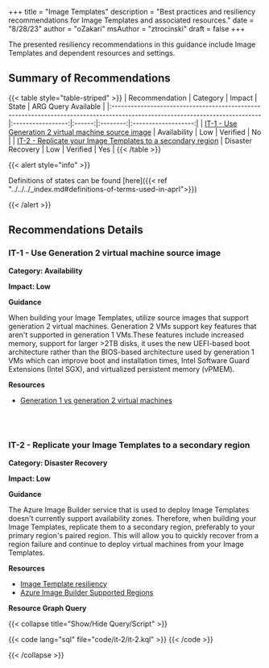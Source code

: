 +++
title = "Image Templates"
description = "Best practices and resiliency recommendations for Image Templates and associated resources."
date = "8/28/23"
author = "oZakari"
msAuthor = "ztrocinski"
draft = false
+++

The presented resiliency recommendations in this guidance include Image Templates and dependent resources and settings.

## Summary of Recommendations

{{< table style="table-striped" >}}
| Recommendation                                                                                                              |     Category      | Impact |  State   | ARG Query Available |
|:----------------------------------------------------------------------------------------------------------------------------|:-----------------:|:------:|:--------:|:-------------------:|
| [IT-1 - Use Generation 2 virtual machine source image](#it-1---use-generation-2-virtual-machine-source-image)               |   Availability    |  Low   | Verified |         No          |
| [IT-2 - Replicate your Image Templates to a secondary region](#it-2---replicate-your-image-templates-to-a-secondary-region) | Disaster Recovery |  Low   | Verified |         Yes         |
{{< /table >}}

{{< alert style="info" >}}

Definitions of states can be found [here]({{< ref "../../../_index.md#definitions-of-terms-used-in-aprl">}})

{{< /alert >}}

## Recommendations Details

### IT-1 - Use Generation 2 virtual machine source image

**Category: Availability**

**Impact: Low**

**Guidance**

When building your Image Templates, utilize source images that support generation 2 virtual machines. Generation 2 VMs support key features that aren't supported in generation 1 VMs.These features include increased memory, support for larger >2TB disks, it uses the new UEFI-based boot architecture rather than the BIOS-based architecture used by generation 1 VMs which can improve boot and installation times, Intel Software Guard Extensions (Intel SGX), and virtualized persistent memory (vPMEM).

**Resources**

- [Generation 1 vs generation 2 virtual machines](https://learn.microsoft.com/en-us/azure/virtual-machines/generation-2#features-and-capabilities)

<br><br>

### IT-2 - Replicate your Image Templates to a secondary region

**Category: Disaster Recovery**

**Impact: Low**

**Guidance**

The Azure Image Builder service that is used to deploy Image Templates doesn't currently support availability zones. Therefore, when building your Image Templates, replicate them to a secondary region, preferably to your primary region's paired region. This will allow you to quickly recover from a region failure and continue to deploy virtual machines from your Image Templates.

**Resources**

- [Image Template resiliency](https://learn.microsoft.com/en-us/azure/reliability/reliability-image-builder?toc=%2Fazure%2Fvirtual-machines%2Ftoc.json&bc=%2Fazure%2Fvirtual-machines%2Fbreadcrumb%2Ftoc.json#capacity-and-proactive-disaster-recovery-resiliency)
- [Azure Image Builder Supported Regions](https://learn.microsoft.com/en-us/azure/virtual-machines/image-builder-overview?tabs=azure-powershell#regions)

**Resource Graph Query**

{{< collapse title="Show/Hide Query/Script" >}}

{{< code lang="sql" file="code/it-2/it-2.kql" >}} {{< /code >}}

{{< /collapse >}}

<br><br>
